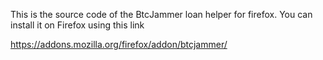 This is the source code of the BtcJammer loan helper for firefox.
You can install it on Firefox using this link

https://addons.mozilla.org/firefox/addon/btcjammer/
